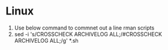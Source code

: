 # Linux
1. Use below command to commnet out a line rman scripts
2.    sed -i 's/CROSSCHECK ARCHIVELOG ALL;/#CROSSCHECK ARCHIVELOG ALL;/g' *.sh
   

